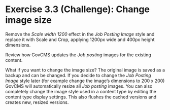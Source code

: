 # Exercise 3.3 (Challenge): Change image size

Remove the _Scale width 1200_ effect in the _Job Posting Image_ style and replace it with Scale and Crop, applying 1200px wide and 400px height dimensions.

Review how GovCMS updates the _Job posting_ images for the existing content.

What if you want to change the image size? The original image is saved as a backup and can be changed. If you decide to change the _Job Posting Image_ style later \(for example change the image’s dimensions to 200 x 200\) GovCMS will automatically resize all _Job posting_ images. You can also completely change the image style used in a content type by editing the content type display settings. This also flushes the cached versions and creates new, resized versions.
